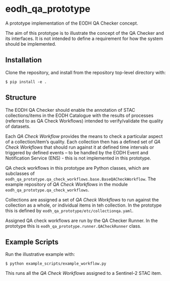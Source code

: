 # eodh_qa_prototype

A prototype implementation of the EODH QA Checker concept.

The aim of this prototype is to illustrate the concept of the QA Checker and its interfaces. It is not intended to define a requirement for how the system should be implemented.

## Installation

Clone the repository, and install from the repository top-level directory with:

``
$ pip install -e .
``

## Structure

The EODH QA Checker should enable the annotation of STAC collections/items in the EODH Catalogue with the results of processes (referred to as QA Check Workflows) intended to verify/validate the quality of datasets. 

Each _QA Check Workflow_ provides the means to check a particular aspect of a collection/item’s quality. Each collection then has a defined set of _QA Check Workflows_ that should run against it at defined time intervals or triggered by defined events – to be handled by the EODH Event and Notification Service (ENS) - this is not implemented in this prototype.

QA check workflows in this prototype are Python classes, which are subclasses of `eodh_qa_prototype.qa_check_workflows.base.BaseQACheckWorkflow`. The example repository of _QA Check Workflows_ in the module `eodh_qa_prototype.qa_check_workflows`. 

Collections are assigned a set of _QA Check Workflows_ to run against the collection as a whole, or individual items in teh collection. In the prototype this is defined by `eodh_qa_prototype/etc/collectionqa.yaml`. 

Assigned QA check workflows are run by the QA Checker Runner. In the prototype this is `eodh_qa_prototype.runner.QACheckRunner` class.


## Example Scripts

Run the illustrative example with:

``
$ python example_scripts/example_workflow.py
``

This runs all the _QA Check Workflows_ assigned to a Sentinel-2 STAC item.
